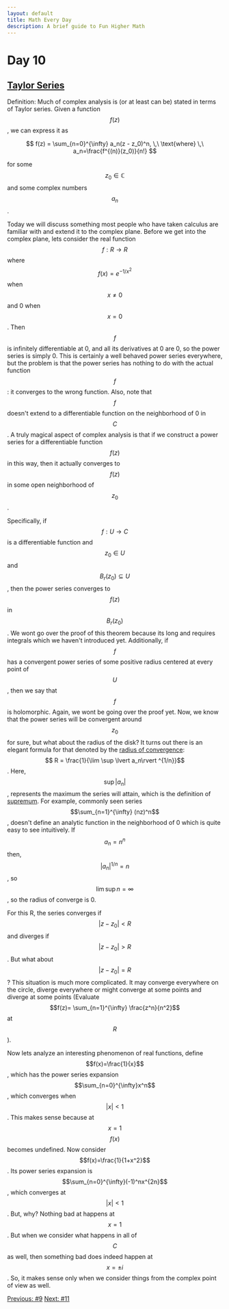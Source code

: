 ```yaml
---
layout: default
title: Math Every Day
description: A brief guide to Fun Higher Math
---
```

# Day 10

## [Taylor Series](https://en.wikipedia.org/wiki/Taylor_series)

Definition: Much of complex analysis is (or at least can be) stated in terms of Taylor series. Given a function $$f(z)$$, we can express it as

$$
f(z) = \sum_{n=0}^{\infty}
a_n(z - z_0)^n, \,\  \text{where} \,\ a_n=\frac{f^{(n)}(z_0)}{n!}
$$

for some $$z_0 \in \mathbb{C}$$ and some complex numbers $$a_n$$.

Today we will discuss something most people who have taken calculus are familiar with and extend it to the complex plane. Before we get into the complex plane, lets consider the real function $$f : R \to R$$ where $$f(x)=e^{-1/x^2}$$ when $$x \neq 0$$ and 0 when $$x=0$$. Then $$f$$ is infinitely differentiable at 0, and all its derivatives at 0 are 0, so the power series is simply 0. This is certainly a well behaved power series everywhere, but the problem is that the power series has nothing to do with the actual function $$f$$: it converges to the wrong function. Also, note that $$f$$ doesn't extend to a differentiable function on the neighborhood of 0 in $$C$$. A truly magical aspect of complex analysis is that if we construct a power series for a differentiable function $$f(z)$$ in this way, then it actually converges to $$f(z)$$ in some open neighborhood of $$z_0$$.

Specifically, if $$f:U \to C$$ is a differentiable function and $$z_0 \in U$$ and $$B_r(z_0) \subseteq U$$, then the power series converges to $$f(z)$$ in $$B_r(z_0)$$. We wont go over the proof of this theorem because its long and requires integrals which we haven't introduced yet. Additionally, if $$f$$ has a convergent power series of some positive radius centered at every point of $$U$$, then we say that $$f$$ is holomorphic. Again, we wont be going over the proof yet. Now, we know that the power series will be convergent around $$z_0$$ for sure, but what about the radius of the disk? It turns out there is an elegant formula for that denoted by the [radius of convergence](https://en.wikipedia.org/wiki/Radius_of_convergence): $$ R = \frac{1}{\lim \sup \lvert a_n\rvert ^{1/n}}$$. Here, $$\sup \lvert a_n\rvert$$, represents the maximum the series will attain, which is the definition of [supremum](https://en.wikipedia.org/wiki/Infimum_and_supremum). For example, commonly seen series $$\sum_{n=1}^{\infty} (nz)^n$$, doesn't define an analytic function in the neighborhood of 0 which is quite easy to see intuitively. If $$a_n=n^n$$ then, $$ \lvert a_n\rvert ^{1/n}=n$$, so $$\lim \sup n = \infty$$, so the radius of converge is 0.

For this R, the series converges if $$\lvert z-z_0 \rvert <R$$ and diverges if  $$\lvert z-z_0 \rvert >R$$. But what about $$\lvert z-z_0 \rvert =R$$? This situation is much more complicated. It may converge everywhere on the circle, diverge everywhere or might converge at some points and diverge at some points (Evaluate $$f(z)= \sum_{n=1}^{\infty} \frac{z^n}{n^2}$$ at $$R$$ ). 

Now lets analyze an interesting phenomenon of real functions, define $$f(x)=\frac{1}{x}$$, which has the power series expansion $$\sum_{n=0}^{\infty}x^n$$, which converges when  $$ \lvert x\rvert <1$$. This makes sense because at $$x=1$$ $$f(x)$$ becomes undefined. Now consider $$f(x)=\frac{1}{1+x^2}$$. Its power series expansion is $$\sum_{n=0}^{\infty}(-1)^nx^{2n}$$, which converges at $$ \lvert x\rvert <1$$. But, why? Nothing bad at happens at $$x=1$$. But when we consider what happens in all of $$C$$ as well, then something bad does indeed happen at $$x=±i$$. So, it makes sense only when we consider things from the complex point of view as well.


<div class="day-nav-wrapper">
  <a href="./day9.html" class="day-nav__link">Previous: #9</a>
  <a href="./day11.html" class="day-nav__link">Next: #11</a>
</div>